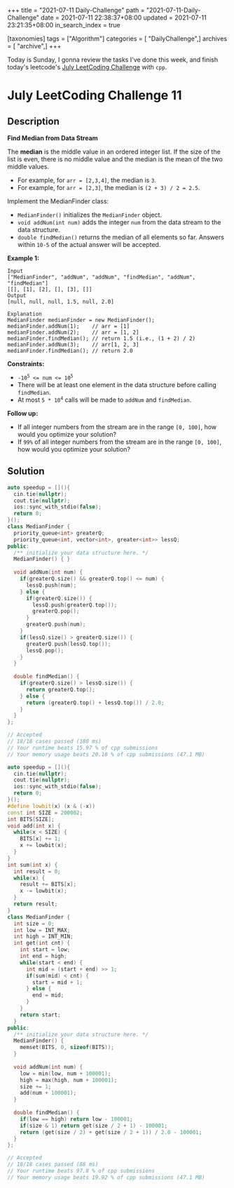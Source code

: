 +++
title = "2021-07-11 Daily-Challenge"
path = "2021-07-11-Daily-Challenge"
date = 2021-07-11 22:38:37+08:00
updated = 2021-07-11 23:21:35+08:00
in_search_index = true

[taxonomies]
tags = ["Algorithm"]
categories = [ "DailyChallenge",]
archives = [ "archive",]
+++

Today is Sunday, I gonna review the tasks I've done this week, and finish today's leetcode's [July LeetCoding Challenge](https://leetcode.com/explore/challenge/card/july-leetcoding-challenge-2021/609/week-2-july-8th-july-14th/3810/) with `cpp`.

<!-- more -->

# July LeetCoding Challenge 11

## Description

**Find Median from Data Stream**

The **median** is the middle value in an ordered integer list. If the size of the list is even, there is no middle value and the median is the mean of the two middle values.

- For example, for `arr = [2,3,4]`, the median is `3`.
- For example, for `arr = [2,3]`, the median is `(2 + 3) / 2 = 2.5`.

Implement the MedianFinder class:

- `MedianFinder()` initializes the `MedianFinder` object.
- `void addNum(int num)` adds the integer `num` from the data stream to the data structure.
- `double findMedian()` returns the median of all elements so far. Answers within `10-5` of the actual answer will be accepted.

 

**Example 1:**

```
Input
["MedianFinder", "addNum", "addNum", "findMedian", "addNum", "findMedian"]
[[], [1], [2], [], [3], []]
Output
[null, null, null, 1.5, null, 2.0]

Explanation
MedianFinder medianFinder = new MedianFinder();
medianFinder.addNum(1);    // arr = [1]
medianFinder.addNum(2);    // arr = [1, 2]
medianFinder.findMedian(); // return 1.5 (i.e., (1 + 2) / 2)
medianFinder.addNum(3);    // arr[1, 2, 3]
medianFinder.findMedian(); // return 2.0
```

 

**Constraints:**

<ul>
	<li><code>-10<sup>5</sup> &lt;= num &lt;= 10<sup>5</sup></code></li>
	<li>There will be at least one element in the data structure before calling <code>findMedian</code>.</li>
	<li>At most <code>5 * 10<sup>4</sup></code> calls will be made to <code>addNum</code> and <code>findMedian</code>.</li>
</ul>

 

**Follow up:**

- If all integer numbers from the stream are in the range `[0, 100]`, how would you optimize your solution?
- If `99%` of all integer numbers from the stream are in the range `[0, 100]`, how would you optimize your solution?

## Solution

``` cpp
auto speedup = [](){
  cin.tie(nullptr);
  cout.tie(nullptr);
  ios::sync_with_stdio(false);
  return 0;
}();
class MedianFinder {
  priority_queue<int> greaterQ;
  priority_queue<int, vector<int>, greater<int>> lessQ;
public:
  /** initialize your data structure here. */
  MedianFinder() { }
  
  void addNum(int num) {
    if(greaterQ.size() && greaterQ.top() <= num) {
      lessQ.push(num);
    } else {
      if(greaterQ.size()) {
        lessQ.push(greaterQ.top());
        greaterQ.pop();
      }
      greaterQ.push(num);
    }
    if(lessQ.size() > greaterQ.size()) {
      greaterQ.push(lessQ.top());
      lessQ.pop();
    }
  }
  
  double findMedian() {
    if(greaterQ.size() > lessQ.size()) {
      return greaterQ.top();
    } else {
      return (greaterQ.top() + lessQ.top()) / 2.0;
    }
  }
};

// Accepted
// 18/18 cases passed (180 ms)
// Your runtime beats 15.97 % of cpp submissions
// Your memory usage beats 20.18 % of cpp submissions (47.1 MB)
```

``` cpp
auto speedup = [](){
  cin.tie(nullptr);
  cout.tie(nullptr);
  ios::sync_with_stdio(false);
  return 0;
}();
#define lowbit(x) (x & (-x))
const int SIZE = 200002;
int BITS[SIZE];
void add(int x) {
  while(x < SIZE) {
    BITS[x] += 1;
    x += lowbit(x);
  }
}
int sum(int x) {
  int result = 0;
  while(x) {
    result += BITS[x];
    x -= lowbit(x);
  }
  return result;
}
class MedianFinder {
  int size = 0;
  int low = INT_MAX;
  int high = INT_MIN;
  int get(int cnt) {
    int start = low;
    int end = high;
    while(start < end) {
      int mid = (start + end) >> 1;
      if(sum(mid) < cnt) {
        start = mid + 1;
      } else {
        end = mid;
      }
    }
    return start;
  }
public:
  /** initialize your data structure here. */
  MedianFinder() { 
    memset(BITS, 0, sizeof(BITS));
  }
  
  void addNum(int num) {
    low = min(low, num + 100001);
    high = max(high, num + 100001);
    size += 1;
    add(num + 100001);
  }
  
  double findMedian() {
    if(low == high) return low - 100001;
    if(size & 1) return get(size / 2 + 1) - 100001;
    return (get(size / 2) + get(size / 2 + 1)) / 2.0 - 100001;
  }
};

// Accepted
// 18/18 cases passed (88 ms)
// Your runtime beats 97.8 % of cpp submissions
// Your memory usage beats 19.92 % of cpp submissions (47.1 MB)
```
